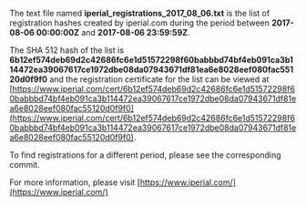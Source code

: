 The text file named **iperial_registrations_2017_08_06.txt** is the list of registration hashes created by iperial.com during the period between **2017-08-06 00:00:00Z** and **2017-08-06 23:59:59Z**.

The SHA 512 hash of the list is **6b12ef574deb69d2c42686fc6e1d51572298f60babbbd74bf4eb091ca3b114472ea39067617ce1972dbe08da07943671df81ea6e8028eef080fac55120d0f9f0** and the registration certificate for the list can be viewed at [https://www.iperial.com/cert/6b12ef574deb69d2c42686fc6e1d51572298f60babbbd74bf4eb091ca3b114472ea39067617ce1972dbe08da07943671df81ea6e8028eef080fac55120d0f9f0](https://www.iperial.com/cert/6b12ef574deb69d2c42686fc6e1d51572298f60babbbd74bf4eb091ca3b114472ea39067617ce1972dbe08da07943671df81ea6e8028eef080fac55120d0f9f0).

To find registrations for a different period, please see the corresponding commit.

For more information, please visit [https://www.iperial.com/](https://www.iperial.com/)
